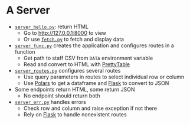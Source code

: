 # A Server

-   [`server_hello.py`](./server_hello.py): return HTML
    -   Go to http://127.0.0.1:8000 to view
    -   Or use [`fetch.py`](./fetch.py) to fetch and display data
-   [`server_func.py`](./server_func.py) creates the application and configures routes in a function
    -   Get path to staff CSV from `DATA` environment variable
    -   Read and convert to HTML with [PrettyTable][prettytable]
-   [`server_routes.py`](./server_routes.py) configures several routes
    -   Use query parameters in routes to select individual row or column
    -   Use [Polars][polars] to get a dataframe and [Flask][flask] to convert to JSON
-   Some endpoints return HTML, some return JSON
    -   No endpoint should return both
-   [`server_err.py`](./server_err.py) handles errors
    -   Check row and column and raise exception if not there
    -   Rely on [Flask][flask] to handle nonexistent routes

[flask]: https://flask.palletsprojects.com/
[polars]: https://pola.rs/
[prettytable]: https://pypi.org/project/prettytable/
